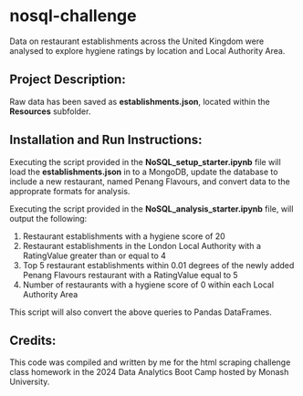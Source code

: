 # nosql-challenge
Data on restaurant establishments across the United Kingdom were analysed to explore hygiene ratings by location and Local Authority Area.


## Project Description:
Raw data has been saved as **establishments.json**, located within the **Resources** subfolder. 


## Installation and Run Instructions:
Executing the script provided in the **NoSQL_setup_starter.ipynb** file will load the **establishments.json** in to a MongoDB, update the database to include a new restaurant, named Penang Flavours, and convert data to the approprate formats for analysis. 

Executing the script provided in the **NoSQL_analysis_starter.ipynb** file, will output the following:
1. Restaurant establishments with a hygiene score of 20
2. Restaurant establishments in the London Local Authority with a RatingValue greater than or equal to 4
3. Top 5 restaurant establishments within 0.01 degrees of the newly added Penang Flavours restaurant with a RatingValue equal to 5
4. Number of restaurants with a hygiene score of 0 within each Local Authority Area

This script will also convert the above queries to Pandas DataFrames.
   

## Credits:
This code was compiled and written by me for the html scraping challenge class homework in the 2024 Data Analytics Boot Camp hosted by Monash University.
